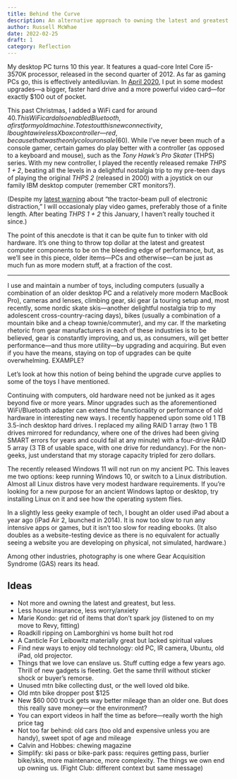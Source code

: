 ```yaml
---
title: Behind the Curve
description: An alternative approach to owning the latest and greatest gear.
author: Russell McWhae
date: 2022-02-25
draft: 1
category: Reflection
---
```


My desktop PC turns 10 this year. It features a quad-core Intel Core i5-3570K processor, released in the second quarter of 2012. As far as gaming PCs go, this is effectively antediluvian. In [April 2020](/journal/adventures-in-low-end-pc-gaming), I put in some modest upgrades—a bigger, faster hard drive and a more powerful video card—for exactly $100 out of pocket.

This past Christmas, I added a WiFi card for around $40. This WiFi card also enabled Bluetooth, a first for my old machine. To test out this new connectivity, I bought a wireless Xbox controller—red, because that was the only colour on sale ($60). While I’ve never been much of a console gamer, certain games do play better with a controller (as opposed to a keyboard and mouse), such as the _Tony Hawk’s Pro Skater_ (THPS) series. With my new controller, I played the recently released remake _THPS 1 + 2_, beating all the levels in a delightful nostalgia trip to my pre-teen days of playing the original _THPS 2_ (released in 2000) with a joystick on our family IBM desktop computer (remember CRT monitors?).

(Despite my [latest warning](/journal/the-pendulum-swings) about “the tractor-beam pull of electronic distraction,” I will occasionaly play video games, preferably those of a finite length. After beating _THPS 1 + 2_ this January, I haven’t really touched it since.)

The point of this anecdote is that it can be quite fun to tinker with old hardware. It’s one thing to throw top dollar at the latest and greatest computer components to be on the bleeding edge of performance, but, as we’ll see in this piece, older items—PCs and otherwise—can be just as much fun as more modern stuff, at a fraction of the cost.

---

I use and maintain a number of toys, including computers (usually a combination of an older desktop PC and a relatively more modern MacBook Pro), cameras and lenses, climbing gear, ski gear (a touring setup and, most recently, some nordic skate skis—another delightful nostalgia trip to my adolescent cross-country-racing days), bikes (usually a combination of a mountain bike and a cheap townie/commuter), and my car. If the marketing rhetoric from gear manufacturers in each of these industries is to be believed, gear is constantly improving, and us, as consumers, will get better performance—and thus more utility—by upgrading and acquiring. But even if you have the means, staying on top of upgrades can be quite overwhelming. EXAMPLE?

Let’s look at how this notion of being behind the upgrade curve applies to some of the toys I have mentioned.

Continuing with computers, old hardware need not be junked as it ages beyond five or more years. Minor upgrades such as the aforementioned WiFi/Bluetooth adapter can extend the functionality or performance of old hardware in interesting new ways. I recently happened upon some old 1 TB 3.5-inch desktop hard drives. I replaced my ailing RAID 1 array (two 1 TB drives mirrored for redundancy, where one of the drives had been giving SMART errors for years and could fail at any minute) with a four-drive RAID 5 array (3 TB of usable space, with one drive for redundancy). For the non-geeks, just understand that my storage capacity tripled for zero dollars.

The recently released Windows 11 will not run on my ancient PC. This leaves me two options: keep running Windows 10, or switch to a Linux distribution. Almost all Linux distros have very modest hardware requirements. If you’re looking for a new purpose for an ancient Windows laptop or desktop, try installing Linux on it and see how the operating system flies.

In a slightly less geeky example of tech, I bought an older used iPad about a year ago (iPad Air 2, launched in 2014). It is now too slow to run any intensive apps or games, but it isn’t too slow for reading ebooks. (It also doubles as a website-testing device as there is no equivalent for actually seeing a website you are developing on physical, not simulated, hardware.)

Among other industries, photography is one where Gear Acquisition Syndrome (GAS) rears its head.

## Ideas

-   Not more and owning the latest and greatest, but less.
-   Less house insurance, less worry/anxiety
-   Marie Kondo: get rid of items that don’t spark joy (listened to on my move to Revy, fitting)
-   Roadkill ripping on Lamborghini vs home built hot rod
-   A Canticle For Leibowitz materially great but lacked spiritual values
-   Find new ways to enjoy old technology: old PC, IR camera, Ubuntu, old iPad, old projector.
-   Things that we love can enslave us. Stuff cutting edge a few years ago. Thrill of new gadgets is fleeting. Get the same thrill without sticker shock or buyer’s remorse.
-   Unused mtn bike collecting dust, or the well loved old bike.
-   Old mtn bike dropper post $125
-   New $60 000 truck gets way better mileage than an older one. But does this really save money—or the environment?
-   You can export videos in half the time as before—really worth the high price tag
-   Not too far behind: old cars (too old and expensive unless you are handy), sweet spot of age and mileage
-   Calvin and Hobbes: chewing magazine
-   Simplify: ski pass or bike-park pass: requires getting pass, burlier bike/skis, more maintenance, more complexity. The things we own end up owning us. (Fight Club: different context but same message)
